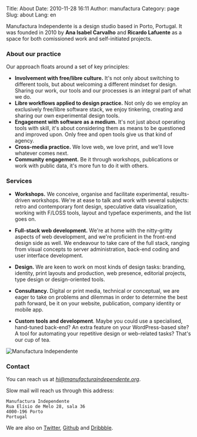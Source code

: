 Title: About
Date: 2010-11-28 16:11
Author: manufactura
Category: page
Slug: about
Lang: en

Manufactura Independente is a design studio based in Porto, Portugal. It was
founded in 2010 by **Ana Isabel Carvalho** and **Ricardo Lafuente** as a space
for both comissioned work and self-initiated projects.


### About our practice

Our approach floats around a set of key principles:

* **Involvement with free/libre culture.** It's not only about switching
  to different tools, but about welcoming a different mindset for design.
  Sharing our work, our tools and our processes is an integral part of what we
  do.
* **Libre workflows applied to design practice.** Not only do we employ an
  exclusively free/libre software stack, we enjoy tinkering, creating and
  sharing our own experimental design tools.
* **Engagement with software as a medium.** It's not just about operating tools
  with skill, it's about considering them as means to be questioned and
  improved upon. Only free and open tools give us that kind of agency.
* **Cross-media practice.** We love web, we love print, and we'll love whatever
  comes next.
* **Community engagement.** Be it through workshops, publications or work with
  public data, it's more fun to do it with others.


### Services

* **Workshops.** We conceive, organise and facilitate experimental,
  results-driven workshops. We're at ease to talk and work with several
  subjects: retro and contemporary font design, speculative data visualization,
  working with F/LOSS tools, layout and typeface experiments, and the list goes
  on. 

* **Full-stack web development.** We're at home with the nitty-gritty aspects
  of web development, and we're proficient in the front-end design side as
  well. We endeavour to take care of the full stack, ranging from visual
  concepts to server administration, back-end coding and user interface
  development. 

* **Design.** We are keen to work on most kinds of design tasks: branding,
  identity, print layouts and production, web presence, editorial projects,
  type design or design-oriented tools.

* **Consultancy.** Digital or print media, technical or conceptual, we are
  eager to take on problems and dilemmas in order to determine the best path
  forward, be it on your website, publication, company identity or mobile app. 

* **Custom tools and development**. Maybe you could use a specialised,
  hand-tuned back-end? An extra feature on your WordPress-based site? A tool
  for automating your repetitive design or web-related tasks? That's our cup of
  tea.


![Manufactura Independente]({filename}/media/manufacturaindependente_2013.jpg)


### Contact

You can reach us at *hi@manufacturaindependente.org*. 

Slow mail will reach us through this address:

    Manufactura Independente  
    Rua Elísio de Melo 28, sala 36  
    4000-196 Porto  
    Portugal

We are also on [Twitter](http://twitter.com/manufacturaind),
[Github](http://github.com/manufacturaind) and
[Dribbble](http://dribbble.com/manufacturaind).

